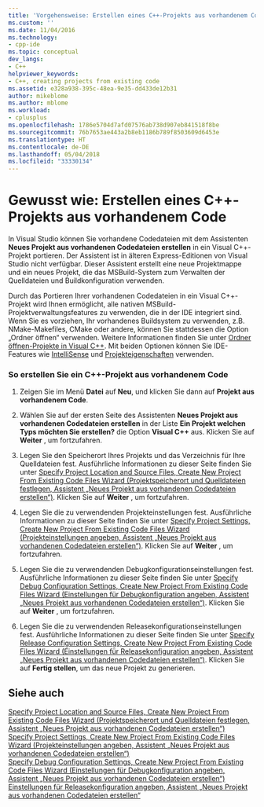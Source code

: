 ```yaml
---
title: 'Vorgehensweise: Erstellen eines C++-Projekts aus vorhandenem Code | Microsoft-Dokumentation'
ms.custom: ''
ms.date: 11/04/2016
ms.technology:
- cpp-ide
ms.topic: conceptual
dev_langs:
- C++
helpviewer_keywords:
- C++, creating projects from existing code
ms.assetid: e328a938-395c-48ea-9e35-dd433de12b31
author: mikeblome
ms.author: mblome
ms.workload:
- cplusplus
ms.openlocfilehash: 1786e5704d7afd07576ab738d907eb841518f8be
ms.sourcegitcommit: 76b7653ae443a2b8eb1186b789f8503609d6453e
ms.translationtype: HT
ms.contentlocale: de-DE
ms.lasthandoff: 05/04/2018
ms.locfileid: "33330134"
---
```

# <a name="how-to-create-a-c-project-from-existing-code"></a>Gewusst wie: Erstellen eines C++-Projekts aus vorhandenem Code

In Visual Studio können Sie vorhandene Codedateien mit dem Assistenten **Neues Projekt aus vorhandenen Codedateien erstellen** in ein Visual C++-Projekt portieren. Der Assistent ist in älteren Express-Editionen von Visual Studio nicht verfügbar. Dieser Assistent erstellt eine neue Projektmappe und ein neues Projekt, die das MSBuild-System zum Verwalten der Quelldateien und Buildkonfiguration verwenden.  
  
Durch das Portieren Ihrer vorhandenen Codedateien in ein Visual C++-Projekt wird Ihnen ermöglicht, alle nativen MSBuild-Projektverwaltungsfeatures zu verwenden, die in der IDE integriert sind. Wenn Sie es vorziehen, Ihr vorhandenes Buildsystem zu verwenden, z.B. NMake-Makefiles, CMake oder andere, können Sie stattdessen die Option „Ordner öffnen“ verwenden. Weitere Informationen finden Sie unter [Ordner öffnen-Projekte in Visual C++](../ide/non-msbuild-projects.md). Mit beiden Optionen können Sie IDE-Features wie [IntelliSense](/visualstudio/ide/using-intellisense) und [Projekteigenschaften](../ide/working-with-project-properties.md) verwenden.  
  
### <a name="to-create-a-c-project-from-existing-code"></a>So erstellen Sie ein C++-Projekt aus vorhandenem Code  
  
1.  Zeigen Sie im Menü **Datei** auf **Neu**, und klicken Sie dann auf **Projekt aus vorhandenem Code**.  
  
1.  Wählen Sie auf der ersten Seite des Assistenten **Neues Projekt aus vorhandenen Codedateien erstellen** in der Liste **Ein Projekt welchen Typs möchten Sie erstellen?** die Option **Visual C++** aus. Klicken Sie auf **Weiter** , um fortzufahren. 
  
1.  Legen Sie den Speicherort Ihres Projekts und das Verzeichnis für Ihre Quelldateien fest. Ausführliche Informationen zu dieser Seite finden Sie unter [Specify Project Location and Source Files, Create New Project From Existing Code Files Wizard (Projektspeicherort und Quelldateien festlegen, Assistent „Neues Projekt aus vorhandenen Codedateien erstellen“)](../ide/specify-project-location-and-source-files.md). Klicken Sie auf **Weiter** , um fortzufahren.  
  
1.  Legen Sie die zu verwendenden Projekteinstellungen fest. Ausführliche Informationen zu dieser Seite finden Sie unter [Specify Project Settings, Create New Project From Existing Code Files Wizard (Projekteinstellungen angeben, Assistent „Neues Projekt aus vorhandenen Codedateien erstellen“)](../ide/specify-project-settings-create-new-project-from-existing-code-files-wizard.md). Klicken Sie auf **Weiter** , um fortzufahren.  

1.  Legen Sie die zu verwendenden Debugkonfigurationseinstellungen fest. Ausführliche Informationen zu dieser Seite finden Sie unter [Specify Debug Configuration Settings, Create New Project From Existing Code Files Wizard (Einstellungen für Debugkonfiguration angeben, Assistent „Neues Projekt aus vorhandenen Codedateien erstellen“)](../ide/specify-debug-configuration-settings.md). Klicken Sie auf **Weiter** , um fortzufahren.  

1.  Legen Sie die zu verwendenden Releasekonfigurationseinstellungen fest. Ausführliche Informationen zu dieser Seite finden Sie unter [Specify Release Configuration Settings, Create New Project From Existing Code Files Wizard (Einstellungen für Releasekonfiguration angeben, Assistent „Neues Projekt aus vorhandenen Codedateien erstellen“)](../ide/specify-release-configuration.md). Klicken Sie auf **Fertig stellen**, um das neue Projekt zu generieren.  
  
## <a name="see-also"></a>Siehe auch  

[Specify Project Location and Source Files, Create New Project From Existing Code Files Wizard (Projektspeicherort und Quelldateien festlegen, Assistent „Neues Projekt aus vorhandenen Codedateien erstellen“)](../ide/specify-project-location-and-source-files.md)   
[Specify Project Settings, Create New Project From Existing Code Files Wizard (Projekteinstellungen angeben, Assistent „Neues Projekt aus vorhandenen Codedateien erstellen“)](../ide/specify-project-settings-create-new-project-from-existing-code-files-wizard.md)   
[Specify Debug Configuration Settings, Create New Project From Existing Code Files Wizard (Einstellungen für Debugkonfiguration angeben, Assistent „Neues Projekt aus vorhandenen Codedateien erstellen“)](../ide/specify-debug-configuration-settings.md)   
[Einstellungen für Releasekonfiguration angeben, Assistent „Neues Projekt aus vorhandenen Codedateien erstellen“](../ide/specify-release-configuration.md)